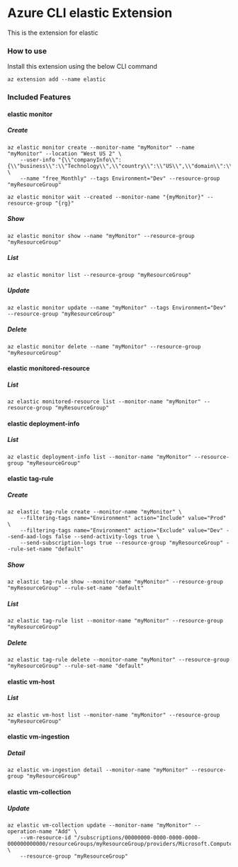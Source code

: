 # Azure CLI elastic Extension #
This is the extension for elastic

### How to use ###
Install this extension using the below CLI command
```
az extension add --name elastic
```

### Included Features ###
#### elastic monitor ####
##### Create #####
```
az elastic monitor create --monitor-name "myMonitor" --name "myMonitor" --location "West US 2" \
    --user-info "{\\"companyInfo\\":{\\"business\\":\\"Technology\\",\\"country\\":\\"US\\",\\"domain\\":\\"microsoft.com\\",\\"employeeNumber\\":\\"10000\\",\\"state\\":\\"WA\\"},\\"companyName\\":\\"Microsoft\\",\\"emailAddress\\":\\"alice@microsoft.com\\",\\"firstName\\":\\"Alice\\",\\"lastName\\":\\"Bob\\"}" \
    --name "free_Monthly" --tags Environment="Dev" --resource-group "myResourceGroup" 

az elastic monitor wait --created --monitor-name "{myMonitor}" --resource-group "{rg}"
```
##### Show #####
```
az elastic monitor show --name "myMonitor" --resource-group "myResourceGroup"
```
##### List #####
```
az elastic monitor list --resource-group "myResourceGroup"
```
##### Update #####
```
az elastic monitor update --name "myMonitor" --tags Environment="Dev" --resource-group "myResourceGroup"
```
##### Delete #####
```
az elastic monitor delete --name "myMonitor" --resource-group "myResourceGroup"
```
#### elastic monitored-resource ####
##### List #####
```
az elastic monitored-resource list --monitor-name "myMonitor" --resource-group "myResourceGroup"
```
#### elastic deployment-info ####
##### List #####
```
az elastic deployment-info list --monitor-name "myMonitor" --resource-group "myResourceGroup"
```
#### elastic tag-rule ####
##### Create #####
```
az elastic tag-rule create --monitor-name "myMonitor" \
    --filtering-tags name="Environment" action="Include" value="Prod" \
    --filtering-tags name="Environment" action="Exclude" value="Dev" --send-aad-logs false --send-activity-logs true \
    --send-subscription-logs true --resource-group "myResourceGroup" --rule-set-name "default" 
```
##### Show #####
```
az elastic tag-rule show --monitor-name "myMonitor" --resource-group "myResourceGroup" --rule-set-name "default"
```
##### List #####
```
az elastic tag-rule list --monitor-name "myMonitor" --resource-group "myResourceGroup"
```
##### Delete #####
```
az elastic tag-rule delete --monitor-name "myMonitor" --resource-group "myResourceGroup" --rule-set-name "default"
```
#### elastic vm-host ####
##### List #####
```
az elastic vm-host list --monitor-name "myMonitor" --resource-group "myResourceGroup"
```
#### elastic vm-ingestion ####
##### Detail #####
```
az elastic vm-ingestion detail --monitor-name "myMonitor" --resource-group "myResourceGroup"
```
#### elastic vm-collection ####
##### Update #####
```
az elastic vm-collection update --monitor-name "myMonitor" --operation-name "Add" \
    --vm-resource-id "/subscriptions/00000000-0000-0000-0000-000000000000/resourceGroups/myResourceGroup/providers/Microsoft.Compute/virtualmachines/myVM" \
    --resource-group "myResourceGroup" 
```